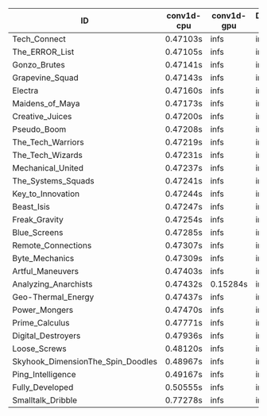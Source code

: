 |ID|conv1d-cpu|conv1d-gpu|DWSPConv2D-gpu|gemm-gpu|avg|
|-|-|-|-|-|-|
|Tech_Connect|0.47103s|infs|infs|4.58062s|infs|
|The_ERROR_List|0.47105s|infs|infs|4.72493s|infs|
|Gonzo_Brutes|0.47141s|infs|infs|19.01658s|infs|
|Grapevine_Squad|0.47143s|infs|infs|4.52670s|infs|
|Electra|0.47160s|infs|infs|4.56727s|infs|
|Maidens_of_Maya|0.47173s|infs|infs|4.57456s|infs|
|Creative_Juices|0.47200s|infs|infs|4.60648s|infs|
|Pseudo_Boom|0.47208s|infs|infs|4.50149s|infs|
|The_Tech_Warriors|0.47219s|infs|infs|4.59862s|infs|
|The_Tech_Wizards|0.47231s|infs|infs|4.58573s|infs|
|Mechanical_United|0.47237s|infs|infs|4.61510s|infs|
|The_Systems_Squads|0.47241s|infs|infs|4.57137s|infs|
|Key_to_Innovation|0.47244s|infs|infs|4.54417s|infs|
|Beast_Isis|0.47247s|infs|infs|4.59570s|infs|
|Freak_Gravity|0.47254s|infs|infs|4.61319s|infs|
|Blue_Screens|0.47285s|infs|infs|4.60196s|infs|
|Remote_Connections|0.47307s|infs|infs|4.58832s|infs|
|Byte_Mechanics|0.47309s|infs|infs|4.68928s|infs|
|Artful_Maneuvers|0.47403s|infs|infs|4.60085s|infs|
|Analyzing_Anarchists|0.47432s|0.15284s|infs|4.76917s|infs|
|Geo-Thermal_Energy|0.47437s|infs|infs|4.55231s|infs|
|Power_Mongers|0.47470s|infs|infs|4.59732s|infs|
|Prime_Calculus|0.47771s|infs|infs|4.59291s|infs|
|Digital_Destroyers|0.47936s|infs|infs|4.55478s|infs|
|Loose_Screws|0.48120s|infs|infs|4.58061s|infs|
|Skyhook_DimensionThe_Spin_Doodles|0.48967s|infs|infs|4.61530s|infs|
|Ping_Intelligence|0.49167s|infs|infs|4.67751s|infs|
|Fully_Developed|0.50555s|infs|infs|4.65008s|infs|
|Smalltalk_Dribble|0.77278s|infs|infs|4.55304s|infs|
